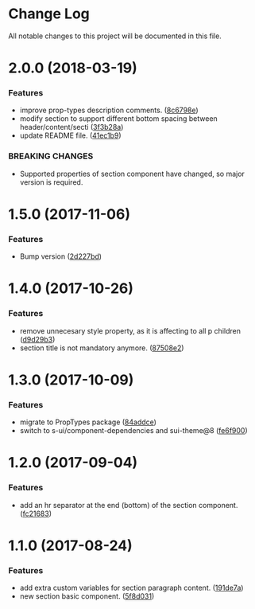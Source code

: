 # Change Log

All notable changes to this project will be documented in this file.

<a name="2.0.0"></a>
# 2.0.0 (2018-03-19)


### Features

* improve prop-types description comments. ([8c6798e](https://github.com/SUI-Components/sui-components/commit/8c6798e))
* modify section to support different bottom spacing between header/content/secti ([3f3b28a](https://github.com/SUI-Components/sui-components/commit/3f3b28a))
* update README file. ([41ec1b9](https://github.com/SUI-Components/sui-components/commit/41ec1b9))


### BREAKING CHANGES

* Supported properties of section component have changed, so major version is required.



<a name="1.5.0"></a>
# 1.5.0 (2017-11-06)


### Features

* Bump version ([2d227bd](https://github.com/SUI-Components/sui-components/commit/2d227bd))



<a name="1.4.0"></a>
# 1.4.0 (2017-10-26)


### Features

* remove unnecesary style property, as it is affecting to all p children ([d9d29b3](https://github.com/SUI-Components/sui-components/commit/d9d29b3))
* section title is not mandatory anymore. ([87508e2](https://github.com/SUI-Components/sui-components/commit/87508e2))



<a name="1.3.0"></a>
# 1.3.0 (2017-10-09)


### Features

* migrate to PropTypes package ([84addce](https://github.com/SUI-Components/sui-components/commit/84addce))
* switch to s-ui/component-dependencies and sui-theme@8 ([fe6f900](https://github.com/SUI-Components/sui-components/commit/fe6f900))



<a name="1.2.0"></a>
# 1.2.0 (2017-09-04)


### Features

* add an hr separator at the end (bottom) of the section component. ([fc21683](https://github.com/SUI-Components/sui-components/commit/fc21683))



<a name="1.1.0"></a>
# 1.1.0 (2017-08-24)


### Features

* add extra custom variables for section paragraph content. ([191de7a](https://github.com/SUI-Components/sui-components/commit/191de7a))
* new section basic component. ([5f8d031](https://github.com/SUI-Components/sui-components/commit/5f8d031))



